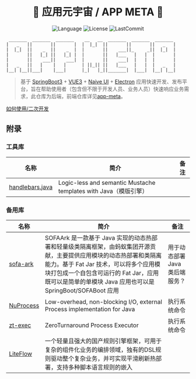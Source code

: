 <div align=center>
<h1>🎉 应用元宇宙 / APP META 🎉</h1>

![Language](https://img.shields.io/github/languages/top/0604hx/app-meta-server?logo=java&color=purple)
![License](https://img.shields.io/badge/License-MIT-green)
![LastCommit](https://img.shields.io/github/last-commit/0604hx/app-meta-server?color=blue&logo=github)

</div>

```text
 _______  _______  _______    __   __  _______  _______  _______ 
|   _   ||       ||       |  |  |_|  ||       ||       ||   _   |
|  |_|  ||    _  ||    _  |  |       ||    ___||_     _||  |_|  |
|       ||   |_| ||   |_| |  |       ||   |___   |   |  |       |
|       ||    ___||    ___|  |       ||    ___|  |   |  |       |
|   _   ||   |    |   |      | ||_|| ||   |___   |   |  |   _   |
|__| |__||___|    |___|      |_|   |_||_______|  |___|  |__| |__|
```

> 基于 [SpringBoot3](https://spring.io/projects/spring-boot) + [VUE3](https://cn.vuejs.org/) + [Naive UI](https://www.naiveui.com) + [Electron](https://www.electronjs.org) 应用快速开发、发布平台，旨在帮助使用者（包含但不限于开发人员、业务人员）快速响应业务需求，此仓库为后端，前端仓库详见[app-meta](https://github.com/0604hx/app-meta)。

[如何使用/二次开发](about/本地运行及二次开发.md)

## 附录

### 工具库

名称| 简介 |备注
---|---|---
[handlebars.java](https://github.com/jknack/handlebars.java)|Logic-less and semantic Mustache templates with Java（模版引擎）

### 备用库

名称| 简介 |备注
---|---|---
[sofa-ark](https://github.com/sofastack/sofa-ark)| SOFAArk 是一款基于 Java 实现的动态热部署和轻量级类隔离框架，由蚂蚁集团开源贡献，主要提供应用模块的动态热部署和类隔离能力。基于 Fat Jar 技术，可以将多个应用模块打包成一个自包含可运行的 Fat Jar，应用既可以是简单的单模块 Java 应用也可以是 SpringBoot/SOFABoot 应用 |用于动态部署 Java 类后端服务？
[NuProcess](https://github.com/brettwooldridge/NuProcess)| Low-overhead, non-blocking I/O, external Process implementation for Java |执行系统命令
[zt-exec](https://github.com/zeroturnaround/zt-exec)|ZeroTurnaround Process Executor|执行系统命令
[LiteFlow](https://github.com/dromara/liteflow)|一个轻量且强大的国产规则引擎框架，可用于复杂的组件化业务的编排领域，独有的DSL规则驱动整个复杂业务，并可实现平滑刷新热部署，支持多种脚本语言规则的嵌入